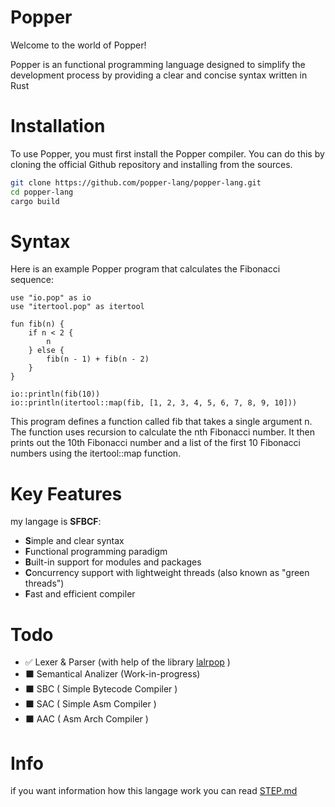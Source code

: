 # Popper
Welcome to the world of Popper!

Popper is an functional programming language designed to simplify the development process by providing a clear and concise syntax written in Rust

# Installation
To use Popper, you must first install the Popper compiler. You can do this by cloning the official Github repository and installing from the sources.

```bash
git clone https://github.com/popper-lang/popper-lang.git
cd popper-lang
cargo build
```
# Syntax
Here is an example Popper program that calculates the Fibonacci sequence:

```
use "io.pop" as io
use "itertool.pop" as itertool

fun fib(n) {
    if n < 2 {
        n
    } else {
        fib(n - 1) + fib(n - 2)
    }
}

io::println(fib(10))
io::println(itertool::map(fib, [1, 2, 3, 4, 5, 6, 7, 8, 9, 10]))
```
This program defines a function called fib that takes a single argument n. The function uses recursion to calculate the nth Fibonacci number. It then prints out the 10th Fibonacci number and a list of the first 10 Fibonacci numbers using the itertool::map function.

# Key Features
my langage is **SFBCF**: 
* **S**imple and clear syntax
* **F**unctional programming paradigm
* **B**uilt-in support for modules and packages
* **C**oncurrency support with lightweight threads (also known as "green threads")
* **F**ast and efficient compiler

# Todo
 * ✅ Lexer & Parser (with help of the library [lalrpop](https://github.com/lalrpop/lalrpop) )
 * ⬛️ Semantical Analizer (Work-in-progress)
 * ⬛️ SBC ( Simple Bytecode Compiler )
 * ⬛️ SAC ( Simple Asm Compiler )
 * ⬛️ AAC ( Asm Arch Compiler ) 

# Info

if you want information how this langage work you can read [STEP.md](STEP.md)

